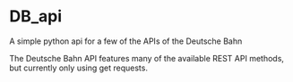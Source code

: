 # DB_api
A simple python api for a few of the APIs of the Deutsche Bahn

The Deutsche Bahn API features many of the available REST API methods, but currently only using get requests.
